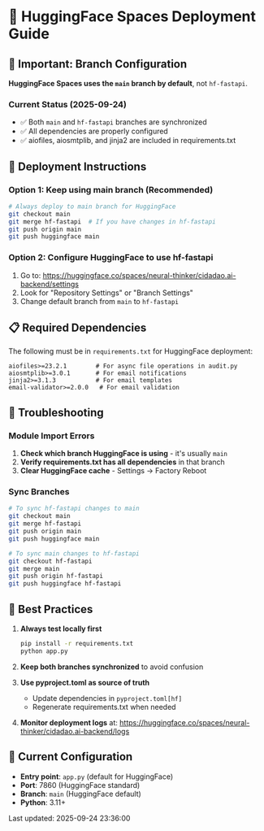 # 🤗 HuggingFace Spaces Deployment Guide

## 📌 Important: Branch Configuration

**HuggingFace Spaces uses the `main` branch by default**, not `hf-fastapi`.

### Current Status (2025-09-24)
- ✅ Both `main` and `hf-fastapi` branches are synchronized
- ✅ All dependencies are properly configured
- ✅ aiofiles, aiosmtplib, and jinja2 are included in requirements.txt

## 🚀 Deployment Instructions

### Option 1: Keep using main branch (Recommended)
```bash
# Always deploy to main branch for HuggingFace
git checkout main
git merge hf-fastapi  # If you have changes in hf-fastapi
git push origin main
git push huggingface main
```

### Option 2: Configure HuggingFace to use hf-fastapi
1. Go to: https://huggingface.co/spaces/neural-thinker/cidadao.ai-backend/settings
2. Look for "Repository Settings" or "Branch Settings"
3. Change default branch from `main` to `hf-fastapi`

## 📋 Required Dependencies

The following must be in `requirements.txt` for HuggingFace deployment:
```
aiofiles>=23.2.1        # For async file operations in audit.py
aiosmtplib>=3.0.1       # For email notifications
jinja2>=3.1.3           # For email templates
email-validator>=2.0.0   # For email validation
```

## 🔧 Troubleshooting

### Module Import Errors
1. **Check which branch HuggingFace is using** - it's usually `main`
2. **Verify requirements.txt has all dependencies** in that branch
3. **Clear HuggingFace cache** - Settings → Factory Reboot

### Sync Branches
```bash
# To sync hf-fastapi changes to main
git checkout main
git merge hf-fastapi
git push origin main
git push huggingface main

# To sync main changes to hf-fastapi
git checkout hf-fastapi
git merge main
git push origin hf-fastapi
git push huggingface hf-fastapi
```

## 📝 Best Practices

1. **Always test locally first**
   ```bash
   pip install -r requirements.txt
   python app.py
   ```

2. **Keep both branches synchronized** to avoid confusion

3. **Use pyproject.toml as source of truth**
   - Update dependencies in `pyproject.toml[hf]`
   - Regenerate requirements.txt when needed

4. **Monitor deployment logs** at:
   https://huggingface.co/spaces/neural-thinker/cidadao.ai-backend/logs

## 🎯 Current Configuration

- **Entry point**: `app.py` (default for HuggingFace)
- **Port**: 7860 (HuggingFace standard)
- **Branch**: `main` (HuggingFace default)
- **Python**: 3.11+

Last updated: 2025-09-24 23:36:00